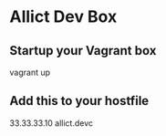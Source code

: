 # Allict Dev Box

## Startup your Vagrant box
vagrant up

## Add this to your hostfile
33.33.33.10     allict.devc
